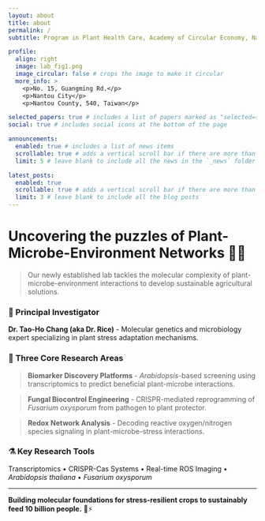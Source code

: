 ```yaml
---
layout: about
title: about
permalink: /
subtitle: Program in Plant Health Care, Academy of Circular Economy, National Chung Hsing University

profile:
  align: right
  image: lab_fig1.png
  image_circular: false # crops the image to make it circular
  more_info: >
    <p>No. 15, Guangming Rd.</p>
    <p>Nantou City</p>
    <p>Nantou County, 540, Taiwan</p>

selected_papers: true # includes a list of papers marked as "selected={true}"
social: true # includes social icons at the bottom of the page

announcements:
  enabled: true # includes a list of news items
  scrollable: true # adds a vertical scroll bar if there are more than 3 news items
  limit: 5 # leave blank to include all the news in the `_news` folder

latest_posts:
  enabled: true
  scrollable: true # adds a vertical scroll bar if there are more than 3 new posts items
  limit: 3 # leave blank to include all the blog posts
---
```

# Uncovering the puzzles of Plant-Microbe-Environment Networks 🌱🔬 #
  
>Our newly established lab tackles the molecular complexity of plant-microbe-environment interactions to develop sustainable agricultural solutions.

### 🧬 Principal Investigator
**Dr. Tao-Ho Chang (aka Dr. Rice)** - Molecular genetics and microbiology expert specializing in plant stress adaptation mechanisms.
  
### 🔬 Three Core Research Areas
>**Biomarker Discovery Platforms** - *Arabidopsis*-based screening using transcriptomics to predict beneficial plant-microbe interactions.

>**Fungal Biocontrol Engineering** - CRISPR-mediated reprogramming of *Fusarium oxysporum* from pathogen to plant protector.

>**Redox Network Analysis** - Decoding reactive oxygen/nitrogen species signaling in plant-microbe-stress interactions.
  
### ⚗️ Key Research Tools
Transcriptomics • CRISPR-Cas Systems • Real-time ROS Imaging • *Arabidopsis thaliana* • *Fusarium oxysporum*

---

**Building molecular foundations for stress-resilient crops to sustainably feed 10 billion people.** 🌾⚡
